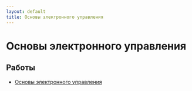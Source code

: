 ```yaml
---
layout: default
title: Основы электронного управления
---
```


# Основы электронного управления

## Работы

- [Основы электронного управления](https://github.com/arseniiarsenii/ivt-portfolio/tree/main/works/year-3/Основы%20электронного%20управления) 